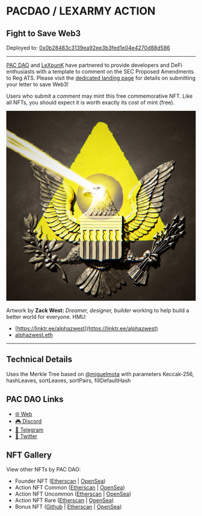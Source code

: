 # PACDAO / LEXARMY ACTION

## Fight to Save Web3

Deployed to: [0x0b28483c3139ea92ee3b3fed1e04e4270d88d586](https://etherscan.io/address/0x0b28483c3139ea92ee3b3fed1e04e4270d88d586)

---

[PAC DAO](https://pac.xyz/) and [LeXpunK](https://www.lexpunk.army/) have partnered to provide developers and DeFi enthusiasts with a template to comment on the SEC Proposed Amendments to Reg ATS.  Please visit the [dedicated landing page](https://pac.xyz/) for details on submitting your letter to save Web3!

Users who submit a comment may mint this free commemorative NFT.  Like all NFTs, you should expect it is worth exactly its cost of mint (free).

![Action NFT](metadata/PACLexAction.jpeg)

Artwork by 
**Zack West:** 
*Dreamer, designer, builder* working to help build a better world for everyone. 
HMU: 
 * [https://linktr.ee/alphazwest](https://linktr.ee/alphazwest)
 * [alphazwest.eth](alphazwest.eth)


---
## Technical Details 

Uses the Merkle Tree based on [@miguelmota](https://lab.miguelmota.com/merkletreejs/example/) with parameters Keccak-256, hashLeaves, sortLeaves, sortPairs, fillDefaultHash


## PAC DAO Links
* [🌐  Web](https://pac.xyz/)
* [🎮  Discord ](https://discord.gg/tbBKXQqm)
* [🛫  Telegram ](https://t.me/joinchat/VYYqN19O3Wc4OTZh)
* [🦅  Twitter](https://twitter.com/pacdao)


## NFT Gallery
View other NFTs by PAC DAO:

 * Founder NFT ([Etherscan](https://etherscan.io/address/0x63994B223F01b943eFf986b1B379312508dc15F8) | [OpenSea](https://opensea.io/collection/pacdao-founder))
 * Action NFT Common ([Etherscan](https://etherscan.io/address/0xE60A7825A80509DE847Ffe30ce2936dfc770DB6b) | [OpenSea](https://opensea.io/collection/pacdao-action))
 * Action NFT Uncommon ([Etherscan](https://etherscan.io/address/0xb198936708ef94f494a4e753c44dcf8691cf7b87) | [OpenSea](https://opensea.io/collection/pac-dao-action-nft-1))
 * Action NFT Rare ([Etherscan](https://etherscan.io/address/0xd56c12efd06252f1f0098a8fe517da286245c0a8) | [OpenSea](https://opensea.io/collection/pacdao-action-nft-rare))
 * Bonus NFT ([Github](https://github.com/pacdao/bonus-nft) | [Etherscan](https://etherscan.io/address/0x0b28483c3139ea92ee3b3fed1e04e4270d88d586) | [OpenSea](https://opensea.io/collection/pac-dao-bonus-nft-1))


